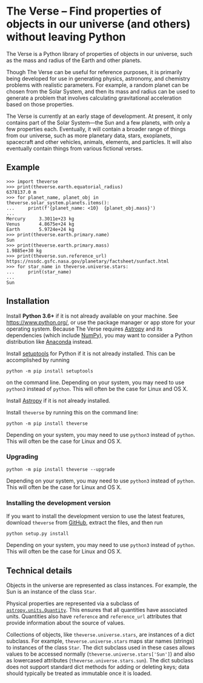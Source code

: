 # The Verse – Find properties of objects in our universe (and others) without leaving Python



The Verse is a Python library of properties of objects in our universe, such
as the mass and radius of the Earth and other planets.

Though The Verse can be useful for reference purposes, it is primarily being
developed for use in generating physics, astronomy, and chemistry problems
with realistic parameters.  For example, a random planet can be chosen from
the Solar System, and then its mass and radius can be used to generate a
problem that involves calculating gravitational acceleration based on those
properties.

The Verse is currently at an early stage of development.  At present, it only
contains part of the Solar System—the Sun and a few planets, with only a few
properties each.  Eventually, it will contain a broader range of things from
our universe, such as more planetary data, stars, exoplanets, spacecraft and
other vehicles, animals, elements, and particles.  It will also eventually
contain things from various fictional verses.



## Example

```pycon
>>> import theverse
>>> print(theverse.earth.equatorial_radius)
6378137.0 m
>>> for planet_name, planet_obj in theverse.solar_system.planets.items():
...     print(f'{planet_name: <10}  {planet_obj.mass}')
...
Mercury     3.3011e+23 kg
Venus       4.8675e+24 kg
Earth       5.9724e+24 kg
>>> print(theverse.earth.primary.name)
Sun
>>> print(theverse.earth.primary.mass)
1.9885e+30 kg
>>> print(theverse.sun.reference_url)
https://nssdc.gsfc.nasa.gov/planetary/factsheet/sunfact.html
>>> for star_name in theverse.universe.stars:
...     print(star_name)
...
Sun
```


## Installation

Install **Python 3.6+** if it is not already available on your machine.  See
https://www.python.org/, or use the package manager or app store for your
operating system.  Because The Verse requires
[Astropy](https://www.astropy.org/) and its dependencies (which include
[NumPy](https://numpy.org/)), you may want to consider a Python distribution
like [Anaconda](https://www.anaconda.com/distribution/) instead.

Install
[setuptools](https://packaging.python.org/tutorials/installing-packages/)
for Python if it is not already installed.  This can be accomplished by
running
```
python -m pip install setuptools
```
on the command line.  Depending on your system, you may need to use `python3`
instead of `python`.  This will often be the case for Linux and OS X.

Install [Astropy](https://www.astropy.org/) if it is not already installed.

Install `theverse` by running this on the command line:
```
python -m pip install theverse
```
Depending on your system, you may need to use `python3` instead of `python`.
This will often be the case for Linux and OS X.


### Upgrading

```
python -m pip install theverse --upgrade
```
Depending on your system, you may need to use `python3` instead of `python`.
This will often be the case for Linux and OS X.


### Installing the development version

If you want to install the development version to use the latest features,
download `theverse` from [GitHub](https://github.com/gpoore/theverse), extract
the files, and then run
```
python setup.py install
```
Depending on your system, you may need to use `python3` instead of `python`.
This will often be the case for Linux and OS X.



## Technical details

Objects in the universe are represented as class instances.  For example, the
Sun is an instance of the class `Star`.

Physical properties are represented via a subclass of
[`astropy.units.Quantity`](https://docs.astropy.org/en/stable/api/astropy.units.Quantity.html#astropy.units.Quantity).
This ensures that all quantities have associated units.  Quantities also have
`reference` and `reference_url` attributes that provide information about the
source of values.

Collections of objects, like `theverse.universe.stars`, are instances of a
dict subclass.  For example, `theverse.universe.stars` maps star names
(strings) to instances of the class `Star`.  The dict subclass used in these
cases allows values to be accessed normally (`theverse.universe.stars['Sun']`)
and also as lowercased attributes (`theverse.universe.stars.sun`).  The dict
subclass does not support standard dict methods for adding or deleting keys;
data should typically be treated as immutable once it is loaded.


